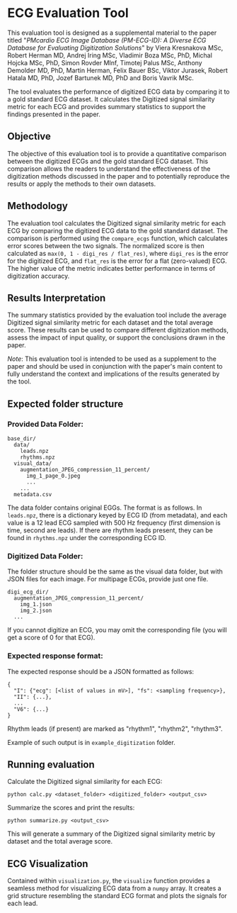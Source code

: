 # ECG Evaluation Tool
This evaluation tool is designed as a supplemental material to the paper titled 
"_PMcardio ECG Image Database (PM-ECG-ID): A Diverse ECG Database for Evaluating Digitization Solutions_" by Viera Kresnakova MSc,
Robert Herman MD, Andrej Iring MSc, Vladimir Boza MSc, PhD, Michal Hojcka MSc, PhD, Simon Rovder MInf,
Timotej Palus MSc, Anthony Demolder MD, PhD, Martin Herman, Felix Bauer BSc, Viktor Jurasek, Robert Hatala MD, PhD, 
Jozef Bartunek MD, PhD and Boris Vavrik MSc.


The tool evaluates the performance of digitized ECG data by comparing it to a 
gold standard ECG dataset. It calculates the Digitized signal similarity metric for each 
ECG and provides summary statistics to support the findings presented in the paper.

## Objective
The objective of this evaluation tool is to provide a quantitative comparison between the 
digitized ECGs and the gold standard ECG dataset. This comparison allows the readers to 
understand the effectiveness of the digitization methods discussed in the paper and to potentially reproduce the results
or apply the methods to their own datasets.

## Methodology
The evaluation tool calculates the Digitized signal similarity metric for each ECG by comparing the digitized ECG data to
the gold standard dataset. The comparison is performed using the `compare_ecgs` function, which calculates error scores 
between the two signals. The normalized score is then calculated as `max(0, 1 - digi_res / flat_res)`, where `digi_res` is 
the error for the digitized ECG, and `flat_res` is the error for a flat (zero-valued) ECG. 
The higher value of the metric indicates better performance in terms of digitization accuracy.

## Results Interpretation
The summary statistics provided by the evaluation tool include the average Digitized signal similarity metric for 
each dataset and the total average score. These results can be used to compare different digitization methods, 
assess the impact of input quality, or support the conclusions drawn in the paper.

_Note_: This evaluation tool is intended to be used as a supplement to the paper and should be used in conjunction 
with the paper's main content to fully understand the context and implications of the results generated by the tool.

## Expected folder structure

### Provided Data Folder:

```
base_dir/
  data/
    leads.npz
    rhythms.npz
  visual_data/
    augmentation_JPEG_compression_11_percent/
      img_1_page_0.jpeg
      ...
    ...
  metadata.csv
```

The data folder contains original EGGs.
The format is as follows. In `leads.npz`, there is a dictionary keyed by ECG ID (from metadata), and each value is a 12 lead ECG sampled with 500 Hz frequency (first dimension is time, second are leads).
If there are rhythm leads present, they can be found in `rhythms.npz` under the corresponding ECG ID.

### Digitized Data Folder:

The folder structure should be the same as the visual data folder, but with JSON files for each image. 
For multipage ECGs, provide just one file.

```
digi_ecg_dir/
  augmentation_JPEG_compression_11_percent/
    img_1.json
    img_2.json
  ...
```

If you cannot digitize an ECG, you may omit the corresponding file (you will get a score of 0 for that ECG).

### Expected response format:

The expected response should be a JSON formatted as follows:

```
{
  "I": {"ecg": [<list of values in mV>], "fs": <sampling frequency>},
  "II": {...},
  ...
  "V6": {...}
}
```

Rhythm leads (if present) are marked as "rhythm1", "rhythm2", "rhythm3".

Example of such output is in `example_digitization` folder.

## Running evaluation
Calculate the Digitized signal similarity for each ECG:

`python calc.py <dataset_folder> <digitized_folder> <output_csv>`

Summarize the scores and print the results:

`python summarize.py <output_csv>`

This will generate a summary of the Digitized signal similarity metric by dataset and the total average score.

## ECG Visualization

Contained within `visualization.py`, the `visualize` function provides a seamless method for visualizing ECG data from a `numpy` 
array. It creates a grid structure resembling the standard ECG format and plots the signals for each lead.